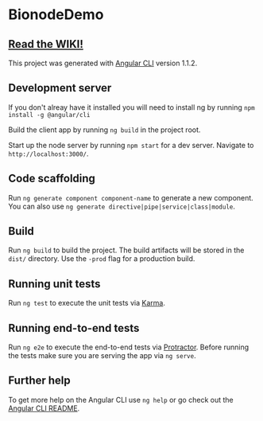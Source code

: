 # BionodeDemo

## [Read the WIKI!](https://github.com/Identity-Framework/bionode-demo/wiki)

This project was generated with [Angular CLI](https://github.com/angular/angular-cli) version 1.1.2.

## Development server

If you don't alreay have it installed you will need to install ng by running `npm install -g @angular/cli`

Build the client app by running `ng build` in the project root.

Start up the node server by running `npm start` for a dev server. Navigate to `http://localhost:3000/`.

## Code scaffolding

Run `ng generate component component-name` to generate a new component. You can also use `ng generate directive|pipe|service|class|module`.

## Build

Run `ng build` to build the project. The build artifacts will be stored in the `dist/` directory. Use the `-prod` flag for a production build.

## Running unit tests

Run `ng test` to execute the unit tests via [Karma](https://karma-runner.github.io).

## Running end-to-end tests

Run `ng e2e` to execute the end-to-end tests via [Protractor](http://www.protractortest.org/).
Before running the tests make sure you are serving the app via `ng serve`.

## Further help

To get more help on the Angular CLI use `ng help` or go check out the [Angular CLI README](https://github.com/angular/angular-cli/blob/master/README.md).
